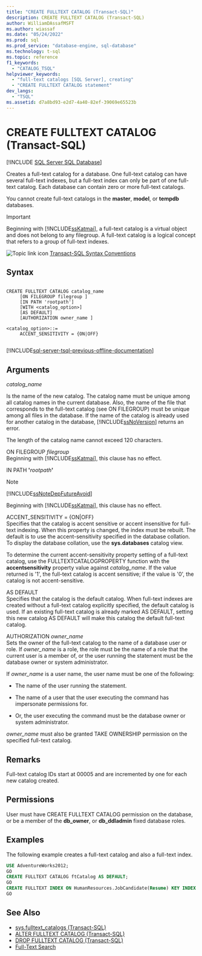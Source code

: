 ```yaml
---
title: "CREATE FULLTEXT CATALOG (Transact-SQL)"
description: CREATE FULLTEXT CATALOG (Transact-SQL)
author: WilliamDAssafMSFT
ms.author: wiassaf
ms.date: "05/24/2022"
ms.prod: sql
ms.prod_service: "database-engine, sql-database"
ms.technology: t-sql
ms.topic: reference
f1_keywords:
  - "CATALOG_TSQL"
helpviewer_keywords:
  - "full-text catalogs [SQL Server], creating"
  - "CREATE FULLTEXT CATALOG statement"
dev_langs:
  - "TSQL"
ms.assetid: d7a8bd93-e2d7-4a40-82ef-39069e65523b
---
```


# CREATE FULLTEXT CATALOG (Transact-SQL)

[!INCLUDE [SQL Server SQL Database](../../includes/applies-to-version/sql-asdb.md)]

Creates a full-text catalog for a database. One full-text catalog can have several full-text indexes, but a full-text index can only be part of one full-text catalog. Each database can contain zero or more full-text catalogs.  
 
You cannot create full-text catalogs in the **master**, **model**, or **tempdb** databases.  
  
> [!IMPORTANT]  
>  Beginning with [!INCLUDE[ssKatmai](../../includes/sskatmai-md.md)], a full-text catalog is a virtual object and does not belong to any filegroup. A full-text catalog is a logical concept that refers to a group of full-text indexes.  
  
![Topic link icon](../../database-engine/configure-windows/media/topic-link.gif "Topic link icon") [Transact-SQL Syntax Conventions](../../t-sql/language-elements/transact-sql-syntax-conventions-transact-sql.md)  
  
## Syntax  
  
```syntaxsql
  
CREATE FULLTEXT CATALOG catalog_name  
     [ON FILEGROUP filegroup ]  
     [IN PATH 'rootpath']  
     [WITH <catalog_option>]  
     [AS DEFAULT]  
     [AUTHORIZATION owner_name ]  
  
<catalog_option>::=  
     ACCENT_SENSITIVITY = {ON|OFF}  
  
```  
  
[!INCLUDE[sql-server-tsql-previous-offline-documentation](../../includes/sql-server-tsql-previous-offline-documentation.md)]

## Arguments

*catalog_name*  

Is the name of the new catalog. The catalog name must be unique among all catalog names in the current database. Also, the name of the file that corresponds to the full-text catalog (see ON FILEGROUP) must be unique among all files in the database. If the name of the catalog is already used for another catalog in the database, [!INCLUDE[ssNoVersion](../../includes/ssnoversion-md.md)] returns an error.  
  
The length of the catalog name cannot exceed 120 characters.  
  
ON FILEGROUP *filegroup*  
Beginning with [!INCLUDE[ssKatmai](../../includes/sskatmai-md.md)], this clause has no effect.  
  
IN PATH **'**_rootpath_**'**

> [!NOTE]  
> [!INCLUDE[ssNoteDepFutureAvoid](../../includes/ssnotedepfutureavoid-md.md)]  
  
Beginning with [!INCLUDE[ssKatmai](../../includes/sskatmai-md.md)], this clause has no effect.  
  
ACCENT_SENSITIVITY = {ON|OFF}  
Specifies that the catalog is accent sensitive or accent insensitive for full-text indexing. When this property is changed, the index must be rebuilt. The default is to use the accent-sensitivity specified in the database collation. To display the database collation, use the **sys.databases** catalog view.  
  
To determine the current accent-sensitivity property setting of a full-text catalog, use the FULLTEXTCATALOGPROPERTY function with the **accentsensitivity** property value against *catalog_name*. If the value returned is '1', the full-text catalog is accent sensitive; if the value is '0', the catalog is not accent-sensitive.  
  
AS DEFAULT  
Specifies that the catalog is the default catalog. When full-text indexes are created without a full-text catalog explicitly specified, the default catalog is used. If an existing full-text catalog is already marked AS DEFAULT, setting this new catalog AS DEFAULT will make this catalog the default full-text catalog.  
  
AUTHORIZATION *owner_name*  
Sets the owner of the full-text catalog to the name of a database user or role. If *owner_name* is a role, the role must be the name of a role that the current user is a member of, or the user running the statement must be the database owner or system administrator.
  
If *owner_name* is a user name, the user name must be one of the following:
  
- The name of the user running the statement.
  
- The name of a user that the user executing the command has impersonate permissions for.
  
- Or, the user executing the command must be the database owner or system administrator.
  
*owner_name* must also be granted TAKE OWNERSHIP permission on the specified full-text catalog.
  
## Remarks  

Full-text catalog IDs start at 00005 and are incremented by one for each new catalog created.
  
## Permissions  

User must have CREATE FULLTEXT CATALOG permission on the database, or be a member of the **db_owner**, or **db_ddladmin** fixed database roles.
  
## Examples  

The following example creates a full-text catalog and also a full-text index.
  
```sql  
USE AdventureWorks2012;  
GO  
CREATE FULLTEXT CATALOG ftCatalog AS DEFAULT;  
GO  
CREATE FULLTEXT INDEX ON HumanResources.JobCandidate(Resume) KEY INDEX PK_JobCandidate_JobCandidateID;  
GO  
```  
  
## See Also

- [sys.fulltext_catalogs &#40;Transact-SQL&#41;](../../relational-databases/system-catalog-views/sys-fulltext-catalogs-transact-sql.md)   
- [ALTER FULLTEXT CATALOG &#40;Transact-SQL&#41;](../../t-sql/statements/alter-fulltext-catalog-transact-sql.md)   
- [DROP FULLTEXT CATALOG &#40;Transact-SQL&#41;](../../t-sql/statements/drop-fulltext-catalog-transact-sql.md)   
- [Full-Text Search](../../relational-databases/search/full-text-search.md)   
 
  
  
